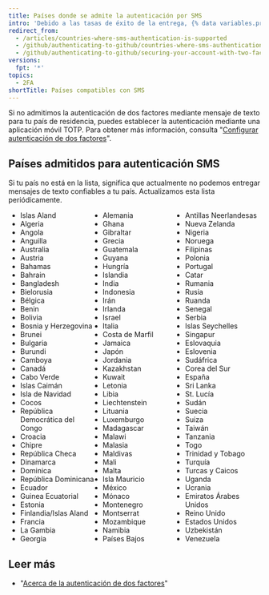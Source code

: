 ```yaml
---
title: Países donde se admite la autenticación por SMS
intro: 'Debido a las tasas de éxito de la entrega, {% data variables.product.product_name %} solo admite autenticación de dos factores mediante SMS para determinados países.'
redirect_from:
  - /articles/countries-where-sms-authentication-is-supported
  - /github/authenticating-to-github/countries-where-sms-authentication-is-supported
  - /github/authenticating-to-github/securing-your-account-with-two-factor-authentication-2fa/countries-where-sms-authentication-is-supported
versions:
  fpt: '*'
topics:
  - 2FA
shortTitle: Países compatibles con SMS
---
```


Si no admitimos la autenticación de dos factores mediante mensaje de texto para tu país de residencia, puedes establecer la autenticación mediante una aplicación móvil TOTP. Para obtener más información, consulta "[Configurar autenticación de dos factores](/articles/configuring-two-factor-authentication)".

## Países admitidos para autenticación SMS

Si tu país no está en la lista, significa que actualmente no podemos entregar mensajes de texto confiables a tu país. Actualizamos esta lista periódicamente.

<ul style="-webkit-column-count: 3; -moz-column-count: 3; column-count: 3;">
<li>Islas Aland</li>
<li>Algeria</li>
<li>Angola</li>
<li>Anguilla</li>
<li>Australia</li>
<li>Austria</li>
<li>Bahamas</li>
<li>Bahrain</li>
<li>Bangladesh</li>
<li>Bielorusia</li>
<li>Bélgica</li>
<li>Benin</li>
<li>Bolivia</li>
<li>Bosnia y Herzegovina</li>
<li>Brunei</li>
<li>Bulgaria</li>
<li>Burundi</li>
<li>Camboya</li>
<li>Canadá</li>
<li>Cabo Verde</li>
<li>Islas Caimán</li>
<li>Isla de Navidad</li>
<li>Cocos</li>
<li>República Democrática del Congo</li>
<li>Croacia</li>
<li>Chipre</li>
<li>República Checa</li>
<li>Dinamarca</li>
<li>Dominica</li>
<li>República Dominicana</li>
<li>Ecuador</li>
<li>Guinea Ecuatorial</li>
<li>Estonia</li>
<li>Finlandia/Islas Aland</li>
<li>Francia</li>
<li>La Gambia</li>
<li>Georgia</li>
<li>Alemania</li>
<li>Ghana</li>
<li>Gibraltar</li>
<li>Grecia</li>
<li>Guatemala</li>
<li>Guyana</li>
<li>Hungría</li>
<li>Islandia</li>
<li>India</li>
<li>Indonesia</li>
<li>Irán</li>
<li>Irlanda</li>
<li>Israel</li>
<li>Italia</li>
<li>Costa de Marfil</li>
<li>Jamaica</li>
<li>Japón</li>
<li>Jordania</li>
<li>Kazakhstan</li>
<li>Kuwait</li>
<li>Letonia</li>
<li>Libia</li>
<li>Liechtenstein</li>
<li>Lituania</li>
<li>Luxemburgo</li>
<li>Madagascar</li>
<li>Malawi</li>
<li>Malasia</li>
<li>Maldivas</li>
<li>Mali</li>
<li>Malta</li>
<li>Isla Mauricio</li>
<li>México</li>
<li>Mónaco</li>
<li>Montenegro</li>
<li>Montserrat</li>
<li>Mozambique</li>
<li>Namibia</li>
<li>Países Bajos</li>
<li>Antillas Neerlandesas</li>
<li>Nueva Zelanda</li>
<li>Nigeria</li>
<li>Noruega</li>
<li>Filipinas</li>
<li>Polonia</li>
<li>Portugal</li>
<li>Catar</li>
<li>Rumania</li>
<li>Rusia</li>
<li>Ruanda</li>
<li>Senegal</li>
<li>Serbia</li>
<li>Islas Seychelles</li>
<li>Singapur</li>
<li>Eslovaquia</li>
<li>Eslovenia</li>
<li>Sudáfrica</li>
<li>Corea del Sur</li>
<li>España</li>
<li>Sri Lanka</li>
<li>St. Lucía</li>
<li>Sudán</li>
<li>Suecia</li>
<li>Suiza</li>
<li>Taiwán</li>
<li>Tanzania</li>
<li>Togo</li>
<li>Trinidad y Tobago</li>
<li>Turquía</li>
<li>Turcas y Caicos</li>
<li>Uganda</li>
<li>Ucrania</li>
<li>Emiratos Árabes Unidos</li>
<li>Reino Unido</li>
<li>Estados Unidos</li>
<li>Uzbekistán</li>
<li>Venezuela</li>
</ul>

## Leer más

- "[Acerca de la autenticación de dos factores](/articles/about-two-factor-authentication)"
